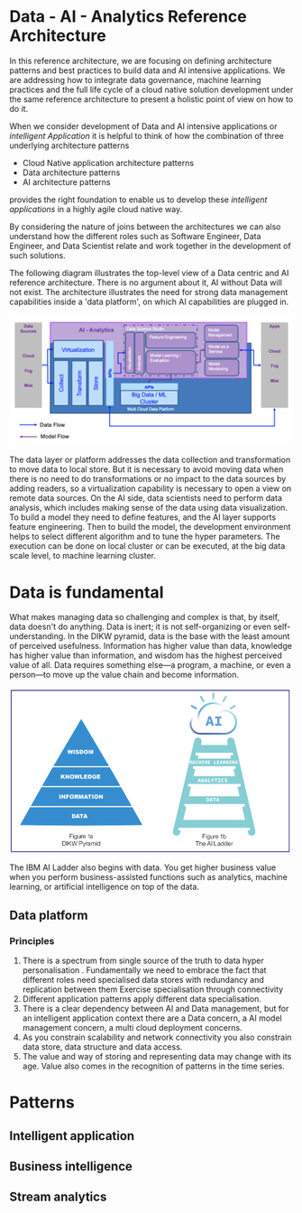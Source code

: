 # Data - AI - Analytics Reference Architecture

In this reference architecture, we are focusing on defining architecture patterns and best practices to build data and AI intensive applications. We are addressing how to integrate data governance, machine learning practices and the full life cycle of a cloud native solution development under the same reference architecture to present a holistic point of view on how to do it.

When we consider development of  Data and AI intensive applications  or  *intelligent Application*  it is helpful to think of how the combination of three underlying architecture patterns

+ Cloud Native application architecture patterns
+ Data architecture patterns
+ AI architecture patterns

provides the right foundation to enable us to develop these *intelligent applications* in a highly agile cloud native way.


By considering the nature of joins between the architectures we can also understand how the different roles such as Software Engineer, Data Engineer, and Data Scientist relate and work together in the development of such solutions.

The following diagram illustrates the top-level view of a Data centric and AI reference architecture. There is no argument about it, AI without Data will not exist. The architecture illustrates the need for strong data management capabilities inside a 'data platform', on which AI capabilities are plugged in.

![](data-ai-ra.png)

The data layer or platform addresses the data collection and transformation to move data to local store. But it is necessary to avoid moving data when there is no need to do transformations or no impact to the data sources by adding readers, so a virtualization capability is necessary to open a view on remote data sources. On the AI side, data scientists need to perform data analysis, which includes making sense of the data using data visualization. To build a model they need to define features, and the AI layer supports feature engineering. Then to build the model, the development environment helps to select different algorithm and to tune the hyper parameters. The execution can be done on local cluster or can be executed, at the big data scale level, to machine learning cluster.

 <TBC>

 # Data is fundamental

 What makes managing data so challenging and complex is that, by itself, data doesn't do anything. Data is inert; it is not self-organizing or even self-understanding. In the DIKW pyramid, data is the base with the least amount of perceived usefulness. Information has higher value than data, knowledge has higher value than information, and wisdom has the highest perceived value of all. Data requires something else—a program, a machine, or even a person—to move up the value chain and become information.

 ![](data-dikw-ai.png)

 The IBM AI Ladder also begins with data. You get higher business value when you perform business-assisted functions such as analytics, machine learning, or artificial intelligence on top of the data.




## Data platform

### Principles

1. There is a spectrum from single source of the truth to data hyper personalisation . Fundamentally we need to embrace the fact that different roles need specialised data stores with redundancy and replication between them Exercise specialisation through connectivity
1. Different application patterns apply different data specialisation.
1. There is a clear dependency between AI and Data management, but for an intelligent application context there are a Data concern, a AI model management concern, a multi cloud deployment concerns.
1. As you constrain scalability and network connectivity you also constrain data store, data structure and data access.    
1. The value and way of storing and representing data may change with its age. Value also comes in the recognition of patterns in the time series.

# Patterns

## Intelligent application

## Business intelligence

## Stream analytics
